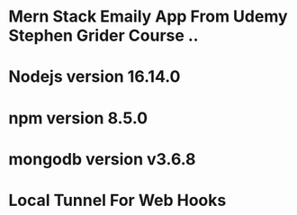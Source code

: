 # Mern Stack Emaily App From Udemy Stephen Grider Course ..

# Nodejs version 16.14.0

# npm version 8.5.0

# mongodb version v3.6.8

# Local Tunnel For Web Hooks
